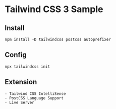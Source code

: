 # Tailwind CSS 3 Sample

## Install
```
npm install -D tailwindcss postcss autoprefixer
```

## Config
```
npx tailwindcss init
```
## Extension
```
- Tailwind CSS IntelliSense
- PostCSS Language Support
- Live Server
```